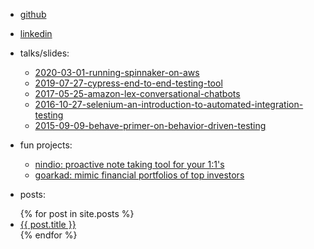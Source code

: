 - <i class="fa fa-github" aria-hidden="true"></i> [github](https://github.com/southekal)

- <i class="fa fa-linkedin" aria-hidden="true"></i> [linkedin](https://linkedin.com/in/southe)

- <i class="fa fa-book"></i> talks/slides:
  - [2020-03-01-running-spinnaker-on-aws](https://htmlpreview.github.io/?https://github.com/southekal/aws-spinnaker-jenkins/blob/master/docs/landing.html)
  - [2019-07-27-cypress-end-to-end-testing-tool](https://southekal.com/talks/cypress-presentation.html)
  - [2017-05-25-amazon-lex-conversational-chatbots](https://southekal.com/talks/amazon-lex-chatbot.html)
  - [2016-10-27-selenium-an-introduction-to-automated-integration-testing](https://southekal.com/talks/devict-selenium-intro.html)
  - [2015-09-09-behave-primer-on-behavior-driven-testing](https://southekal.com/talks/intro-to-behavior-driven-testing-using-behave.html)

- <i class="fa fa-beer"></i> fun projects:
  - [nindio: proactive note taking tool for your 1:1's](https://www.nindio.com)
  - [goarkad: mimic financial portfolios of top investors](http://goarkad.com)

- <i class="fa fa-pen"></i> posts:
<ul>
  {% for post in site.posts %}
    <li>
      <a href="{{ post.url }}">{{ post.title }}</a>
    </li>
  {% endfor %}
</ul>
